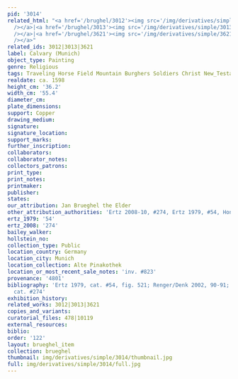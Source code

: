 ```yaml
---
pid: '3014'
related_html: "<a href='/brughel/3012'><img src='/img/derivatives/simple/3012/thumbnail.jpg'
  /></a>|<a href='/brughel/3013'><img src='/img/derivatives/simple/3013/thumbnail.jpg'
  /></a>|<a href='/brughel/3621'><img src='/img/derivatives/simple/3621/thumbnail.jpg'
  /></a>"
related_ids: 3012|3013|3621
label: Calvary (Munich)
object_type: Painting
genre: Religious
tags: Traveling Horse Field Mountain Burghers Soldiers Christ New_Testament
realdate: ca. 1598
height_cm: '36.2'
width_cm: '55.4'
diameter_cm: 
plate_dimensions: 
support: Copper
drawing_medium: 
signature: 
signature_location: 
support_marks: 
further_inscription: 
collaborators: 
collaborator_notes: 
collectors_patrons: 
print_type: 
print_notes: 
printmaker: 
publisher: 
states: 
our_attribution: Jan Brueghel the Elder
other_attribution_authorities: 'Ertz 2008-10, #274, Ertz 1979, #54, Honig database'
ertz_1979: '54'
ertz_2008: '274'
bailey_walker: 
hollstein_no: 
collection_type: Public
location_country: Germany
location_city: Munich
location_collection: Alte Pinakothek
location_or_most_recent_sale_notes: 'inv. #823'
provenance: '4801'
bibliography: 'Ertz 1979, cat. #54, fig. 521; Renger/Denk 2002, 90-91; Ertz 2008-10,
  cat. #274'
exhibition_history: 
related_works: 3012|3013|3621
copies_and_variants: 
curatorial_files: 478|10119
external_resources: 
biblio: 
order: '122'
layout: brueghel_item
collection: brueghel
thumbnail: img/derivatives/simple/3014/thumbnail.jpg
full: img/derivatives/simple/3014/full.jpg
---
```


